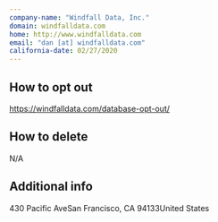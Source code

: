 ```yaml
---
company-name: "Windfall Data, Inc."
domain: windfalldata.com
home: http://www.windfalldata.com
email: "dan [at] windfalldata.com"
california-date: 02/27/2020
---
```

## How to opt out


https://windfalldata.com/database-opt-out/

## How to delete


N/A

## Additional info




430 Pacific AveSan Francisco, CA 94133United States













